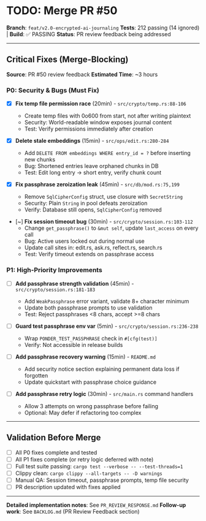# TODO: Merge PR #50

**Branch**: `feat/v2.0-encrypted-ai-journaling`
**Tests**: 212 passing (14 ignored) | **Build**: ✅ PASSING
**Status**: PR review feedback being addressed

---

## Critical Fixes (Merge-Blocking)

**Source**: PR #50 review feedback
**Estimated Time**: ~3 hours

### P0: Security & Bugs (Must Fix)

- [x] **Fix temp file permission race** (20min) - `src/crypto/temp.rs:88-106`
  - Create temp files with 0o600 from start, not after writing plaintext
  - Security: World-readable window exposes journal content
  - Test: Verify permissions immediately after creation

- [x] **Delete stale embeddings** (15min) - `src/ops/edit.rs:280-284`
  - Add `DELETE FROM embeddings WHERE entry_id = ?` before inserting new chunks
  - Bug: Shortened entries leave orphaned chunks in DB
  - Test: Edit long entry → short entry, verify chunk count

- [x] **Fix passphrase zeroization leak** (45min) - `src/db/mod.rs:75,199`
  - Remove `SqlCipherConfig` struct, use closure with `SecretString`
  - Security: Plain `String` in pool defeats zeroization
  - Verify: Database still opens, `SqlCipherConfig` removed

- [~] **Fix session timeout bug** (30min) - `src/crypto/session.rs:103-112`
  - Change `get_passphrase()` to `&mut self`, update `last_access` on every call
  - Bug: Active users locked out during normal use
  - Update call sites in: edit.rs, ask.rs, reflect.rs, search.rs
  - Test: Verify timeout extends on passphrase access

### P1: High-Priority Improvements

- [ ] **Add passphrase strength validation** (45min) - `src/crypto/session.rs:181-183`
  - Add `WeakPassphrase` error variant, validate 8+ character minimum
  - Update both passphrase prompts to use validation
  - Test: Reject passphrases <8 chars, accept >=8 chars

- [ ] **Guard test passphrase env var** (5min) - `src/crypto/session.rs:236-238`
  - Wrap `PONDER_TEST_PASSPHRASE` check in `#[cfg(test)]`
  - Verify: Not accessible in release builds

- [ ] **Add passphrase recovery warning** (15min) - `README.md`
  - Add security notice section explaining permanent data loss if forgotten
  - Update quickstart with passphrase choice guidance

- [ ] **Add passphrase retry logic** (30min) - `src/main.rs` command handlers
  - Allow 3 attempts on wrong passphrase before failing
  - Optional: May defer if refactoring too complex

---

## Validation Before Merge

- [ ] All P0 fixes complete and tested
- [ ] All P1 fixes complete (or retry logic deferred with note)
- [ ] Full test suite passing: `cargo test --verbose -- --test-threads=1`
- [ ] Clippy clean: `cargo clippy --all-targets -- -D warnings`
- [ ] Manual QA: Session timeout, passphrase prompts, temp file security
- [ ] PR description updated with fixes applied

---

**Detailed implementation notes**: See `PR_REVIEW_RESPONSE.md`
**Follow-up work**: See `BACKLOG.md` (PR Review Feedback section)
